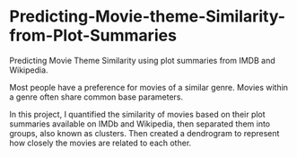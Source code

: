 # Predicting-Movie-theme-Similarity-from-Plot-Summaries
Predicting Movie Theme Similarity using plot summaries from IMDB and Wikipedia.


Most people have a preference for movies of a similar genre. Movies within a genre often share common base parameters.

In this project, I quantified the similarity of movies based on their plot summaries available on IMDb and Wikipedia, then separated them into groups, also known as clusters. Then created a dendrogram to represent how closely the movies are related to each other.
